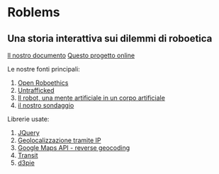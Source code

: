 # Roblems
## Una storia interattiva sui dilemmi di roboetica

[Il nostro documento](https://docs.google.com/document/d/1db1fxQ87VuaoGqahuS-Xp41Zukfy_B-QNmQ-Ao0APco/edit?usp=sharing)
[Questo progetto online](https://f58cba66.ngrok.io/roblems)

Le nostre fonti principali:
1. [Open Roboethics](http://www.openroboethics.org/tag/dilemma/)
2. [Untrafficked](http://bharatyatra.online/untrafficked/)
3. [Il robot, una mente artificiale in un corpo artificiale](https://www.scienzainrete.it/contenuto/articolo/Il-robot-una-mente-artificiale-un-corpo-artificiale)
4. [il nostro sondaggio](https://docs.google.com/forms/d/e/1FAIpQLSe22Y7tFkL20Nl_w9C5oPhhf6G9jHPCLENXxxRGriyaRdpVFQ/viewanalytics)

Librerie usate:
1. [JQuery](http://api.jquery.com/)
2. [Geolocalizzazione tramite IP](https://ipinfo.io/)
3. [Google Maps API - reverse geocoding](https://developers.google.com/maps/documentation/javascript/geocoding#ReverseGeocoding)
4. [Transit](http://ricostacruz.com/jquery.transit/)
5. [d3pie](http://d3pie.org/)
